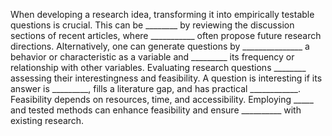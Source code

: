 When developing a research idea, transforming it into empirically testable questions is crucial. This can be ________ by reviewing the discussion sections of recent articles, where ___________ often propose future research directions. Alternatively, one can generate questions by _______________ a behavior or characteristic as a variable and _________ its frequency or relationship with other variables. Evaluating research questions ________ assessing their interestingness and feasibility. A question is interesting if its answer is _________, fills a literature gap, and has practical ____________. Feasibility depends on resources, time, and accessibility. Employing _____ and tested methods can enhance feasibility and ensure __________ with existing research.
